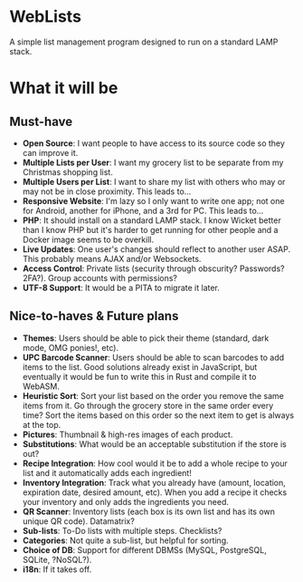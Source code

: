 # WebLists
A simple list management program designed to run on a standard LAMP stack.

# What it will be

## Must-have
* **Open Source**: I want people to have access to its source code so they can improve it.
* **Multiple Lists per User**: I want my grocery list to be separate from my Christmas shopping list.
* **Multiple Users per List**: I want to share my list with others who may or may not be in close proximity.  This leads to...
* **Responsive Website**: I'm lazy so I only want to write one app; not one for Android, another for iPhone, and a 3rd for PC.  This leads to...
* **PHP**: It should install on a standard LAMP stack.  I know Wicket better than I know PHP but it's harder to get running for other people and a Docker image seems to be overkill.
* **Live Updates**: One user's changes should reflect to another user ASAP.  This probably means AJAX and/or Websockets.
* **Access Control**: Private lists (security through obscurity? Passwords? 2FA?). Group accounts with permissions?
* **UTF-8 Support**: It would be a PITA to migrate it later.

## Nice-to-haves & Future plans
* **Themes**: Users should be able to pick their theme (standard, dark mode, OMG ponies!, etc).
* **UPC Barcode Scanner**: Users should be able to scan barcodes to add items to the list.  Good solutions already exist in JavaScript, but eventually it would be fun to write this in Rust and compile it to WebASM.
* **Heuristic Sort**: Sort your list based on the order you remove the same items from it.  Go through the grocery store in the same order every time?  Sort the items based on this order so the next item to get is always at the top.
* **Pictures**: Thumbnail & high-res images of each product.
* **Substitutions**: What would be an acceptable substitution if the store is out?
* **Recipe Integration**: How cool would it be to add a whole recipe to your list and it automatically adds each ingredient!
* **Inventory Integration**: Track what you already have (amount, location, expiration date, desired amount, etc).  When you add a recipe it checks your inventory and only adds the ingredients you need.
* **QR Scanner**: Inventory lists (each box is its own list and has its own unique QR code).  Datamatrix?
* **Sub-lists**: To-Do lists with multiple steps.  Checklists?
* **Categories**: Not quite a sub-list, but helpful for sorting.
* **Choice of DB**: Support for different DBMSs (MySQL, PostgreSQL, SQLite, ?NoSQL?).
* **i18n**: If it takes off.
